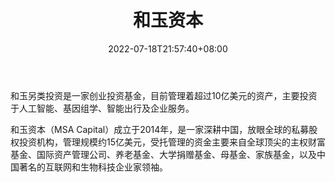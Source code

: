 ﻿---
weight: 
title: "和玉资本"
description: "和玉另类投资是一家创业投资基金，目前管理着超过10亿美元的资产，主要投资于人工智能、基因组学、智能出行及企业服务"
date: 2022-07-18T21:57:40+08:00
lastmod: 2022-07-18T16:45:40+08:00
draft: false
authors: ["浮尘"]
featuredImage: "heyuziben.jpg"
link: "https://www.msacap.com/"
tags: ["投资机构","和玉资本"]
categories: ["navigation"]
navigation: ["投资机构"]
lightgallery: true
toc: true
pinned: false
recommend: false
recommend1: false
---
和玉另类投资是一家创业投资基金，目前管理着超过10亿美元的资产，主要投资于人工智能、基因组学、智能出行及企业服务。

和玉资本（MSA Capital）成立于2014年，是一家深耕中国，放眼全球的私募股权投资机构，管理规模约15亿美元，受托管理的资金主要来自全球顶尖的主权财富基金、国际资产管理公司、养老基金、大学捐赠基金、母基金、家族基金，以及中国著名的互联网和生物科技企业家领袖。